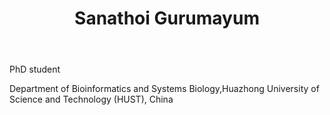 ﻿---
# Display name
title: Sanathoi Gurumayum

# Username (this should match the folder name)
authors:
- Gurumayum-Sanathoi-Sharma

# Is this the primary user of the site?
superuser: false

# Role/position
role: Phd student of Chen Lab

# Organizations/Affiliations
organizations:
- name: Huazhong University of Science and Technology
  url: ""

# Short bio (displayed in user profile at end of posts)
bio: 

interests:
- Virology
- System Biology
- Bioinformatics
- Computational Genomics

education:
  courses:
  - course:	 PhD in Bioinformatics
    institution: Huazhong University of Science and Technology, China
    year: 2018 to present
  - course: Master of Science in Bioinformatics
    institution: Pondicherry University, India
    year: 2015 to 2017
  - course: Bachelor of Science in Botany Honors
    institution: Department of Botany, Dyal Singh College
    year: 2011 to 2014


# Social/Academic Networking
# For available icons, see: https://sourcethemes.com/academic/docs/page-builder/#icons
#   For an email link, use "fas" icon pack, "envelope" icon, and a link in the
#   form "mailto:your-email@example.com" or "#contact" for contact widget.

# Link to a PDF of your resume/CV from the About widget.
# To enable, copy your resume/CV to `static/files/cv.pdf` and uncomment the lines below.
# - icon: cv
#   icon_pack: ai
#   link: files/cv.pdf

# Enter email to display Gravatar (if Gravatar enabled in Config)
email: ""

# Organizational groups that you belong to (for People widget)
#   Set this to `[]` or comment out if you are not using People widget.
user_groups:
- Phd Students
---

PhD student

Department of Bioinformatics and Systems Biology,Huazhong University of Science and Technology (HUST), China